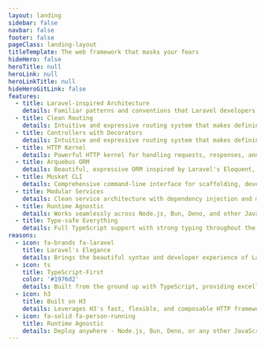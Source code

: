 ```yaml
---
layout: landing
sidebar: false
navbar: false
footer: false
pageClass: landing-layout
titleTemplate: The web framework that masks your fears
hideHero: false
heroTitle: null
heroLink: null
heroLinkTitle: null
hideHeroGitLink: false
features:
  - title: Laravel-inspired Architecture
    details: Familiar patterns and conventions that Laravel developers love, adapted for the TypeScript ecosystem.
  - title: Clean Routing
    details: Intuitive and expressive routing system that makes defining your application's endpoints a breeze.
  - title: Controllers with Decorators
    details: Intuitive and expressive routing system that makes defining your application's endpoints a breeze.
  - title: HTTP Kernel
    details: Powerful HTTP kernel for handling requests, responses, and middleware pipeline execution.
  - title: Arquebus ORM
    details: Beautiful, expressive ORM inspired by Laravel's Eloquent, designed for TypeScript applications.
  - title: Musket CLI
    details: Comprehensive command-line interface for scaffolding, development, and deployment tasks.
  - title: Modular Services
    details: Clean service architecture with dependency injection and modular design patterns.
  - title: Runtime Agnostic
    details: Works seamlessly across Node.js, Bun, Deno, and other JavaScript runtimes.
  - title: Type-safe Everything
    details: Full TypeScript support with strong typing throughout the framework for better developer experience.
reasons:
  - icon: fa-brands fa-laravel
    title: Laravel's Elegance
    details: Brings the beautiful syntax and developer experience of Laravel to the TypeScript world, maintaining the elegance and simplicity that developers love.
  - icon: ts
    title: TypeScript-First
    color: '#1976d2'
    details: Built from the ground up with TypeScript, providing excellent type safety, IntelliSense, and modern development tooling out of the box.
  - icon: h3
    title: Built on H3
    details: Leverages H3's fast, flexible, and composable HTTP framework to deliver exceptional performance and minimal overhead.
  - icon: fa-solid fa-person-running
    title: Runtime Agnostic
    details: Deploy anywhere - Node.js, Bun, Deno, or any other JavaScript runtime. Your application adapts to your infrastructure needs.
---
```

